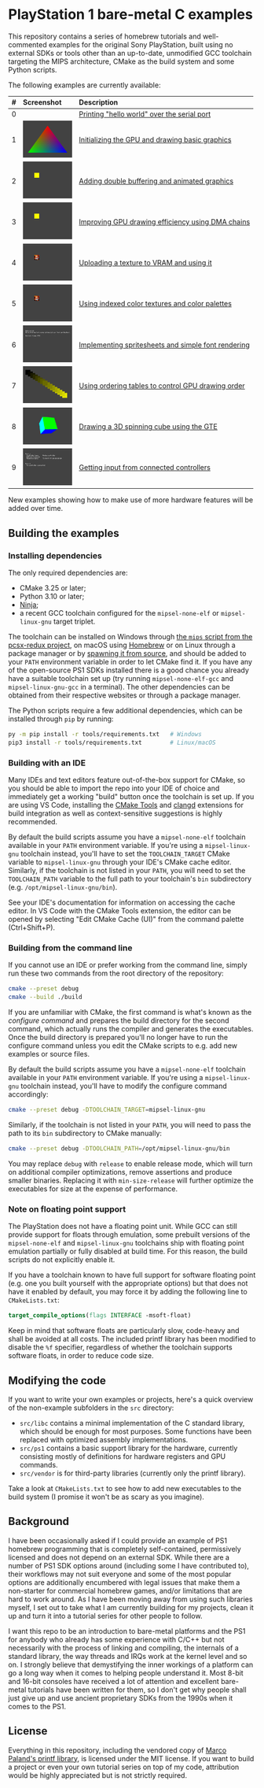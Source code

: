 
# PlayStation 1 bare-metal C examples

This repository contains a series of homebrew tutorials and well-commented
examples for the original Sony PlayStation, built using no external SDKs or
tools other than an up-to-date, unmodified GCC toolchain targeting the MIPS
architecture, CMake as the build system and some Python scripts.

The following examples are currently available:

| #   | Screenshot                                                                    | Description                                                                       |
| --: | :---------------------------------------------------------------------------- | :-------------------------------------------------------------------------------- |
|   0 |                                                                               | [Printing "hello world" over the serial port](src/00_helloWorld/main.c)           |
|   1 | <img alt="Chapter 1" src="src/01_basicGraphics/screenshot.png" width="100" /> | [Initializing the GPU and drawing basic graphics](src/01_basicGraphics/main.c)    |
|   2 | <img alt="Chapter 2" src="src/02_doubleBuffer/screenshot.png" width="100" />  | [Adding double buffering and animated graphics](src/02_doubleBuffer/main.c)       |
|   3 | <img alt="Chapter 3" src="src/03_dmaChain/screenshot.png" width="100" />      | [Improving GPU drawing efficiency using DMA chains](src/03_dmaChain/main.c)       |
|   4 | <img alt="Chapter 4" src="src/04_textures/screenshot.png" width="100" />      | [Uploading a texture to VRAM and using it](src/04_textures/main.c)                |
|   5 | <img alt="Chapter 5" src="src/05_palettes/screenshot.png" width="100" />      | [Using indexed color textures and color palettes](src/05_palettes/main.c)         |
|   6 | <img alt="Chapter 6" src="src/06_fonts/screenshot.png" width="100" />         | [Implementing spritesheets and simple font rendering](src/06_fonts/main.c)        |
|   7 | <img alt="Chapter 7" src="src/07_orderingTable/screenshot.png" width="100" /> | [Using ordering tables to control GPU drawing order](src/07_orderingTable/main.c) |
|   8 | <img alt="Chapter 8" src="src/08_spinningCube/screenshot.png" width="100" />  | [Drawing a 3D spinning cube using the GTE](src/08_spinningCube/main.c)            |
|   9 | <img alt="Chapter 9" src="src/09_controllers/screenshot.png" width="100" />   | [Getting input from connected controllers](src/09_controllers/main.c)             |

New examples showing how to make use of more hardware features will be added
over time.

## Building the examples

### Installing dependencies

The only required dependencies are:

- CMake 3.25 or later;
- Python 3.10 or later;
- [Ninja](https://ninja-build.org/);
- a recent GCC toolchain configured for the `mipsel-none-elf` or
  `mipsel-linux-gnu` target triplet.

The toolchain can be installed on Windows through
[the `mips` script from the pcsx-redux project](https://github.com/grumpycoders/pcsx-redux/tree/main/src/mips/psyqo/GETTING_STARTED.md#windows),
on macOS using
[Homebrew](https://github.com/grumpycoders/pcsx-redux/tree/main/src/mips/psyqo/GETTING_STARTED.md#macos)
or on Linux through a package manager or by
[spawning it from source](https://github.com/grumpycoders/pcsx-redux/blob/main/tools/linux-mips/spawn-compiler.sh),
and should be added to your `PATH` environment variable in order to let CMake
find it. If you have any of the open-source PS1 SDKs installed there is a good
chance you already have a suitable toolchain set up (try running
`mipsel-none-elf-gcc` and `mipsel-linux-gnu-gcc` in a terminal). The other
dependencies can be obtained from their respective websites or through a package
manager.

The Python scripts require a few additional dependencies, which can be installed
through `pip` by running:

```bash
py -m pip install -r tools/requirements.txt   # Windows
pip3 install -r tools/requirements.txt        # Linux/macOS
```

### Building with an IDE

Many IDEs and text editors feature out-of-the-box support for CMake, so you
should be able to import the repo into your IDE of choice and immediately get a
working "build" button once the toolchain is set up. If you are using VS Code,
installing the
[CMake Tools](https://marketplace.visualstudio.com/items?itemName=ms-vscode.cmake-tools)
and [clangd](https://clangd.llvm.org) extensions for build integration as well
as context-sensitive suggestions is highly recommended.

By default the build scripts assume you have a `mipsel-none-elf` toolchain
available in your `PATH` environment variable. If you're using a
`mipsel-linux-gnu` toolchain instead, you'll have to set the `TOOLCHAIN_TARGET`
CMake variable to `mipsel-linux-gnu` through your IDE's CMake cache editor.
Similarly, if the toolchain is not listed in your `PATH`, you will need to set
the `TOOLCHAIN_PATH` variable to the full path to your toolchain's `bin`
subdirectory (e.g. `/opt/mipsel-linux-gnu/bin`).

See your IDE's documentation for information on accessing the cache editor. In
VS Code with the CMake Tools extension, the editor can be opened by selecting
"Edit CMake Cache (UI)" from the command palette (Ctrl+Shift+P).

### Building from the command line

If you cannot use an IDE or prefer working from the command line, simply run
these two commands from the root directory of the repository:

```bash
cmake --preset debug
cmake --build ./build
```

If you are unfamiliar with CMake, the first command is what's known as the
*configure command* and prepares the build directory for the second command,
which actually runs the compiler and generates the executables. Once the build
directory is prepared you'll no longer have to run the configure command unless
you edit the CMake scripts to e.g. add new examples or source files.

By default the build scripts assume you have a `mipsel-none-elf` toolchain
available in your `PATH` environment variable. If you're using a
`mipsel-linux-gnu` toolchain instead, you'll have to modify the configure
command accordingly:

```bash
cmake --preset debug -DTOOLCHAIN_TARGET=mipsel-linux-gnu
```

Similarly, if the toolchain is not listed in your `PATH`, you will need to pass
the path to its `bin` subdirectory to CMake manually:

```bash
cmake --preset debug -DTOOLCHAIN_PATH=/opt/mipsel-linux-gnu/bin
```

You may replace `debug` with `release` to enable release mode, which will turn
on additional compiler optimizations, remove assertions and produce smaller
binaries. Replacing it with `min-size-release` will further optimize the
executables for size at the expense of performance.

### Note on floating point support

The PlayStation does not have a floating point unit. While GCC can still provide
support for floats through emulation, some prebuilt versions of the
`mipsel-none-elf` and `mipsel-linux-gnu` toolchains ship with floating point
emulation partially or fully disabled at build time. For this reason, the build
scripts do not explicitly enable it.

If you have a toolchain known to have full support for software floating point
(e.g. one you built yourself with the appropriate options) but that does not
have it enabled by default, you may force it by adding the following line to
`CMakeLists.txt`:

```cmake
target_compile_options(flags INTERFACE -msoft-float)
```

Keep in mind that software floats are particularly slow, code-heavy and shall be
avoided at all costs. The included printf library has been modified to disable
the `%f` specifier, regardless of whether the toolchain supports software
floats, in order to reduce code size.

## Modifying the code

If you want to write your own examples or projects, here's a quick overview of
the non-example subfolders in the `src` directory:

- `src/libc` contains a minimal implementation of the C standard library, which
  should be enough for most purposes. Some functions have been replaced with
  optimized assembly implementations.
- `src/ps1` contains a basic support library for the hardware, currently
  consisting mostly of definitions for hardware registers and GPU commands.
- `src/vendor` is for third-party libraries (currently only the printf library).

Take a look at `CMakeLists.txt` to see how to add new executables to the build
system (I promise it won't be as scary as you imagine).

## Background

I have been occasionally asked if I could provide an example of PS1 homebrew
programming that is completely self-contained, permissively licensed and does
not depend on an external SDK. While there are a number of PS1 SDK options
around (including some I have contributed to), their workflows may not suit
everyone and some of the most popular options are additionally encumbered with
legal issues that make them a non-starter for commercial homebrew games, and/or
limitations that are hard to work around. As I have been moving away from using
such libraries myself, I set out to take what I am currently building for my
projects, clean it up and turn it into a tutorial series for other people to
follow.

I want this repo to be an introduction to bare-metal platforms and the PS1 for
anybody who already has some experience with C/C++ but not necessarily with the
process of linking and compiling, the internals of a standard library, the way
threads and IRQs work at the kernel level and so on. I strongly believe that
demystifying the inner workings of a platform can go a long way when it comes to
helping people understand it. Most 8-bit and 16-bit consoles have received a lot
of attention and excellent bare-metal tutorials have been written for them, so I
don't get why people shall just give up and use ancient proprietary SDKs from
the 1990s when it comes to the PS1.

## License

Everything in this repository, including the vendored copy of
[Marco Paland's printf library](https://github.com/mpaland/printf), is licensed
under the MIT license. If you want to build a project or even your own tutorial
series on top of my code, attribution would be highly appreciated but is not
strictly required.
